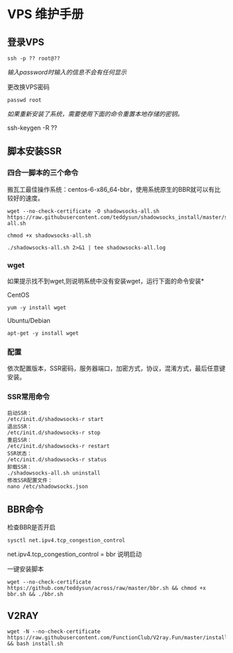 # VPS  维护手册


## 登录VPS

```
ssh -p ?? root@??
```

*输入password时输入的信息不会有任何显示*

更改换VPS密码

```
passwd root
```

*如果重新安装了系统，需要使用下面的命令重置本地存储的密钥。*

ssh-keygen -R ??

## 脚本安装SSR

### 四合一脚本的三个命令

搬瓦工最佳操作系统：centos-6-x86_64-bbr，使用系统原生的BBR就可以有比较好的速度。

```
wget --no-check-certificate -O shadowsocks-all.sh https://raw.githubusercontent.com/teddysun/shadowsocks_install/master/shadowsocks-all.sh
```

```
chmod +x shadowsocks-all.sh
```

```
./shadowsocks-all.sh 2>&1 | tee shadowsocks-all.log
```

### wget

如果提示找不到wget,则说明系统中没有安装wget，运行下面的命令安装*

CentOS

```
yum -y install wget
```

Ubuntu/Debian

```
apt-get -y install wget
```

### 配置

依次配置版本，SSR密码，服务器端口，加密方式，协议，混淆方式，最后任意键安装。

### SSR常用命令

```
启动SSR：
/etc/init.d/shadowsocks-r start
退出SSR：
/etc/init.d/shadowsocks-r stop
重启SSR：
/etc/init.d/shadowsocks-r restart
SSR状态：
/etc/init.d/shadowsocks-r status
卸载SSR：
./shadowsocks-all.sh uninstall
修改SSR配置文件：
nano /etc/shadowsocks.json
```

## BBR命令

检查BBR是否开启

```
sysctl net.ipv4.tcp_congestion_control
```

net.ipv4.tcp_congestion_control = bbr
说明启动

一键安装脚本

```
wget --no-check-certificate https://github.com/teddysun/across/raw/master/bbr.sh && chmod +x bbr.sh && ./bbr.sh
```

## V2RAY

```
wget -N --no-check-certificate https://raw.githubusercontent.com/FunctionClub/V2ray.Fun/master/install.sh && bash install.sh
```

